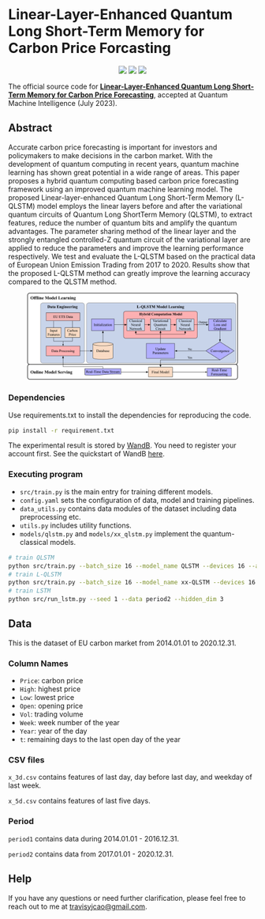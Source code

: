 # Linear-Layer-Enhanced Quantum Long Short-Term Memory for Carbon Price Forcasting

<p align="center">
  <a href="http://dx.doi.org/10.1007/s42484-023-00115-2" alt="DOI">
    <img src="https://zenodo.org/badge/DOI/10.1007/s42484-023-00115-2.svg" /></a>
  <img src ="https://img.shields.io/badge/-Quantum Machine Intelligence-green"/>
  <a href="https://www.python.org/downloads/release/python-380/" alt="Python 3.8">
    <img src="https://img.shields.io/badge/python-3.8-red.svg" /></a>
</p>


The official source code for [**Linear-Layer-Enhanced Quantum Long Short-Term Memory for Carbon Price Forecasting**](http://dx.doi.org/10.1007/s42484-023-00115-2), accepted at Quantum Machine Intelligence (July 2023).

## Abstract

Accurate carbon price forecasting is important for investors and policymakers to make decisions in the carbon market. With the development of quantum computing in recent years, quantum machine learning has shown great potential in a wide range of areas. This paper proposes a hybrid quantum computing based carbon price forecasting framework using an improved quantum machine learning model. The proposed Linear-layer-enhanced Quantum Long Short-Term Memory (L-QLSTM) model employs the linear layers before and after the variational quantum circuits of Quantum Long ShortTerm Memory (QLSTM), to extract features, reduce the number of quantum bits and amplify the quantum advantages. The parameter sharing method of the linear layer and the strongly entangled controlled-Z quantum circuit of the variational layer are applied to reduce the parameters and improve the learning performance respectively. We test and evaluate the L-QLSTM based on the practical data of European Union Emission Trading from 2017 to 2020. Results show that the proposed L-QLSTM method can greatly improve the learning accuracy compared to the QLSTM method.

<p align="center">
  <img width="85%" src="img/L-QLSTM.png">
</p>

### Dependencies

Use requirements.txt to install the dependencies for reproducing the code.

```bash
pip install -r requirement.txt
```

The experimental result is stored by [WandB](https://wandb.ai/site). You need to register your account first. See the quickstart of WandB [here](https://docs.wandb.ai/quickstart).

### Executing program

* `src/train.py` is the main entry for training different models.
* `config.yaml` sets the configuration of data, model and training pipelines.
* `data_utils.py` contains data modules of the dataset including data preprocessing etc.
* `utils.py` includes utility functions.
* `models/qlstm.py` and `models/xx_qlstm.py` implement the quantum-classical models.

```bash
# train QLSTM
python src/train.py --batch_size 16 --model_name QLSTM --devices 16 --accelerator cpu --n_qubits 4 
# train L-QLSTM
python src/train.py --batch_size 16 --model_name xx-QLSTM --devices 16 --accelerator cpu --n_qubits 4 
# train LSTM
python src/run_lstm.py --seed 1 --data period2 --hidden_dim 3 
```

## Data

This is the dataset of EU carbon market from 2014.01.01 to 2020.12.31.

### Column Names

* `Price`: carbon price
* `High`: highest price
* `Low`: lowest price
* `Open`: opening price
* `Vol`: trading volume
* `Week`: week number of the year
* `Year`: year of the day
* `t`: remaining days to the last open day of the year

### CSV files

`x_3d.csv` contains features of last day, day before last day, and weekday of last week.

`x_5d.csv` contains features of last five days.

### Period

`period1` contains data during 2014.01.01 - 2016.12.31.

`period2` contains data from 2017.01.01 - 2020.12.31.

## Help

If you have any questions or need further clarification, please feel free to reach out to me at travisyjcao@gmail.com.
